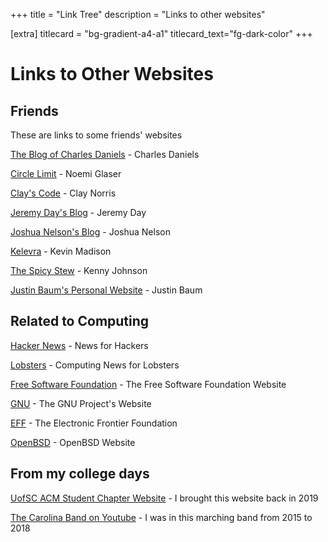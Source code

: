+++
title = "Link Tree"
description = "Links to other websites"

[extra]
titlecard = "bg-gradient-a4-a1"
titlecard_text="fg-dark-color"
+++

# Links to Other Websites

## Friends

These are links to some friends' websites

[The Blog of Charles Daniels](http://cdaniels.net/) - Charles Daniels

[Circle Limit](https://nglaeser.github.io/) - Noemi Glaser

[Clay's Code](https://www.clayscode.com/) - Clay Norris

[Jeremy Day's Blog](https://jaday.io/) - Jeremy Day

[Joshua Nelson's Blog](https://jyn514.github.io/) - Joshua Nelson

[Kelevra](https://kelevra.io/) - Kevin Madison

[The Spicy Stew](http://thespicystew.com/) - Kenny Johnson

[Justin Baum's Personal Website](https://justinba1010.github.io/) - Justin Baum

## Related to Computing

[Hacker News](https://news.ycombinator.com/) - News for Hackers

[Lobsters](https://lobste.rs/) - Computing News for Lobsters

[Free Software Foundation](https://www.fsf.org/) - The Free Software Foundation Website

[GNU](https://www.gnu.org/) - The GNU Project's Website

[EFF](https://www.eff.org/) - The Electronic Frontier Foundation

[OpenBSD](https://www.openbsd.org/) - OpenBSD Website

## From my college days

[UofSC ACM Student Chapter Website](https://acm.cse.sc.edu/) - I brought this website back in 2019

[The Carolina Band on Youtube](https://www.youtube.com/user/TheCarolinaBand/featured) - I was in this marching band from 2015 to 2018